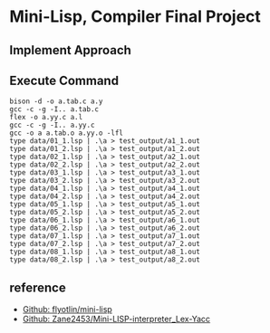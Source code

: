 # Mini-Lisp, Compiler Final Project
## Implement Approach

## Execute Command
```shel=
bison -d -o a.tab.c a.y
gcc -c -g -I.. a.tab.c
flex -o a.yy.c a.l 
gcc -c -g -I.. a.yy.c
gcc -o a a.tab.o a.yy.o -lfl
type data/01_1.lsp | .\a > test_output/a1_1.out
type data/01_2.lsp | .\a > test_output/a1_2.out
type data/02_1.lsp | .\a > test_output/a2_1.out
type data/02_2.lsp | .\a > test_output/a2_2.out
type data/03_1.lsp | .\a > test_output/a3_1.out
type data/03_2.lsp | .\a > test_output/a3_2.out
type data/04_1.lsp | .\a > test_output/a4_1.out
type data/04_2.lsp | .\a > test_output/a4_2.out
type data/05_1.lsp | .\a > test_output/a5_1.out
type data/05_2.lsp | .\a > test_output/a5_2.out
type data/06_1.lsp | .\a > test_output/a6_1.out
type data/06_2.lsp | .\a > test_output/a6_2.out
type data/07_1.lsp | .\a > test_output/a7_1.out
type data/07_2.lsp | .\a > test_output/a7_2.out
type data/08_1.lsp | .\a > test_output/a8_1.out
type data/08_2.lsp | .\a > test_output/a8_2.out
```
## reference
- [Github: flyotlin/mini-lisp](<https://github.com/flyotlin/mini-lisp/tree/master?tab=readme-ov-file#mini-lisp-final-project>)
- [Github: Zane2453/Mini-LISP-interpreter_Lex-Yacc](<https://github.com/Zane2453/Mini-LISP-interpreter_Lex-Yacc/tree/master>)
